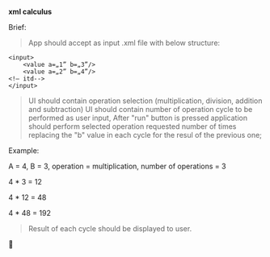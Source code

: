 **xml calculus**

Brief:
>App should accept as input .xml file with below structure:

```
<input>
    <value a=„1” b=„3”/>
    <value a=„2” b=„4”/>
<!– itd-->
</input>
```
>UI should contain operation selection (multiplication, division, addition and subtraction)
>UI should contain number of operation cycle to be performed as user input, 
>After "run" button is pressed application should perform selected operation requested number of times replacing the "b" value in each cycle for the resul of the previous one;

Example:

A = 4, B = 3, operation = multiplication, number of operations = 3

4 * 3 = 12

4 * 12 = 48

4 * 48 = 192

>Result of each cycle should be displayed to user.

:rocket:
